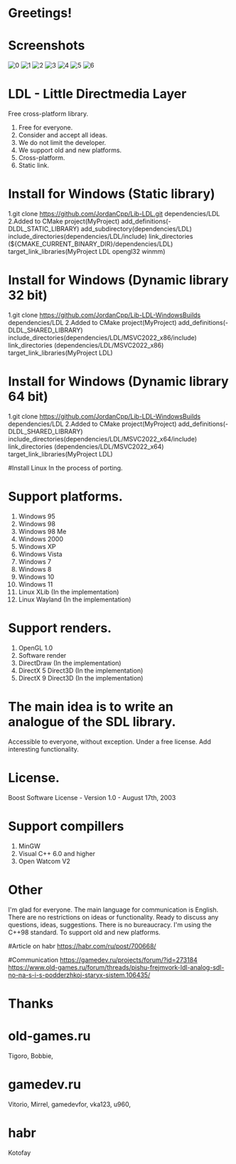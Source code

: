# Greetings!

# Screenshots
![0](Screenshots/12_TileMap2.jpg)
![1](Screenshots/10_TileMap.jpg)
![2](Screenshots/1.jpg)
![3](Screenshots/2.jpg)
![4](Screenshots/3.jpg)
![5](Screenshots/4.jpg)
![6](Screenshots/5.jpg)

# LDL - Little Directmedia Layer
Free cross-platform library.

1. Free for everyone.
2. Consider and accept all ideas.
3. We do not limit the developer.
4. We support old and new platforms.
5. Cross-platform.
6. Static link.

# Install for Windows (Static library)
1.git clone https://github.com/JordanCpp/Lib-LDL.git dependencies/LDL 
2.Added to CMake
project(MyProject)
add_definitions(-DLDL_STATIC_LIBRARY)
add_subdirectory(dependencies/LDL)
include_directories(dependencies/LDL/include)
link_directories   (${CMAKE_CURRENT_BINARY_DIR}/dependencies/LDL)
target_link_libraries(MyProject LDL opengl32 winmm)

# Install for Windows (Dynamic library 32 bit)
1.git clone https://github.com/JordanCpp/Lib-LDL-WindowsBuilds dependencies/LDL 
2.Added to CMake
project(MyProject)
add_definitions(-DLDL_SHARED_LIBRARY)
include_directories(dependencies/LDL/MSVC2022_x86/include)
link_directories   (dependencies/LDL/MSVC2022_x86)
target_link_libraries(MyProject LDL)

# Install for Windows (Dynamic library 64 bit)
1.git clone https://github.com/JordanCpp/Lib-LDL-WindowsBuilds dependencies/LDL 
2.Added to CMake
project(MyProject)
add_definitions(-DLDL_SHARED_LIBRARY)
include_directories(dependencies/LDL/MSVC2022_x64/include)
link_directories   (dependencies/LDL/MSVC2022_x64)
target_link_libraries(MyProject LDL)

#Install Linux
In the process of porting.

# Support platforms.
1. Windows 95
2. Windows 98
3. Windows 98 Me
4. Windows 2000
5. Windows XP
6. Windows Vista
7. Windows 7
8. Windows 8
9. Windows 10
10. Windows 11
11. Linux XLib (In the implementation)
12. Linux Wayland (In the implementation)

# Support renders.
1. OpenGL 1.0
2. Software render
3. DirectDraw (In the implementation)
4. DirectX 5 Direct3D (In the implementation)
5. DirectX 9 Direct3D (In the implementation)


# The main idea is to write an analogue of the SDL library. 
Accessible to everyone, without exception. 
Under a free license. Add interesting functionality.

# License.
Boost Software License - Version 1.0 - August 17th, 2003

# Support compillers
1. MinGW
2. Visual C++ 6.0 and higher
3. Open Watcom V2

# Other
I'm glad for everyone. The main language for communication is English. There are no restrictions on ideas or functionality. 
Ready to discuss any questions, ideas, suggestions. There is no bureaucracy.
I'm using the C++98 standard. To support old and new platforms.

#Article on habr
https://habr.com/ru/post/700668/

#Communication
https://gamedev.ru/projects/forum/?id=273184
https://www.old-games.ru/forum/threads/pishu-frejmvork-ldl-analog-sdl-no-na-s-i-s-podderzhkoj-staryx-sistem.106435/

# Thanks


# old-games.ru
Tigoro, 
Bobbie,


# gamedev.ru
Vitorio,
Mirrel,
gamedevfor,
vka123,
u960,


# habr
Kotofay